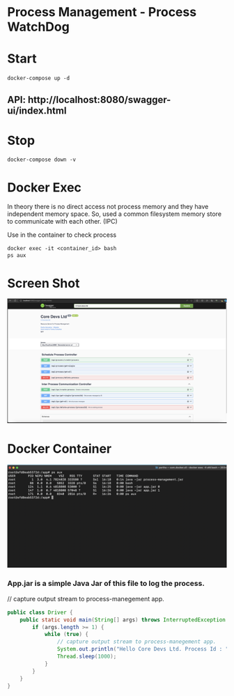 # Process Management - Process WatchDog 

# Start 
```shell
docker-compose up -d
```

## API: http://localhost:8080/swagger-ui/index.html

# Stop
```shell
docker-compose down -v
```

# Docker Exec 

In theory there is no direct access not process memory and they have independent memory space. So, used a common filesystem memory store to communicate with each other. (IPC)

Use in the container to check process
```shell
docker exec -it <container_id> bash
ps aux
```

# Screen Shot
![Screenshot](./assets/core-devs-ltd.png)

# Docker Container
![Screenshot](./assets/docker-container-examples.png)

### App.jar is a simple Java Jar of this file to log the process.
// capture output stream to process-manegement app.

```java
public class Driver {
    public static void main(String[] args) throws InterruptedException {
        if (args.length >= 1) {
            while (true) {
                // capture output stream to process-manegement app.
                System.out.println("Hello Core Devs Ltd. Process Id : " + args[0] + " Time : " + new Date()); 
                Thread.sleep(1000);
            }
        }
    }
}
```
